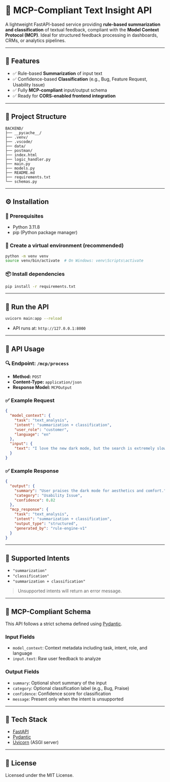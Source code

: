 
# 🧠 MCP-Compliant Text Insight API

A lightweight FastAPI-based service providing **rule-based summarization and classification** of textual feedback, compliant with the **Model Context Protocol (MCP)**. Ideal for structured feedback processing in dashboards, CRMs, or analytics pipelines.

---

## 🚀 Features

- ✅ Rule-based **Summarization** of input text  
- ✅ Confidence-based **Classification** (e.g., Bug, Feature Request, Usability Issue)  
- ✅ Fully **MCP-compliant** input/output schema  
- ✅ Ready for **CORS-enabled frontend integration**  


---

## 📁 Project Structure

```
BACKEND/
├── __pycache__/
├── .venv/
├── .vscode/
├── data/
├── postman/
├── index.html
├── logic_handler.py
├── main.py
├── models.py
├── README.md
├── requirements.txt
└── schemas.py
```

---

## ⚙️ Installation

### 🔧 Prerequisites

- Python 3.11.8
- pip (Python package manager)

### 🐍 Create a virtual environment (recommended)

```bash
python -m venv venv
source venv/bin/activate  # On Windows: venv\Scripts\activate
```

### 📦 Install dependencies

```bash
pip install -r requirements.txt
```

---

## 🧪 Run the API

```bash
uvicorn main:app --reload
```

- API runs at: `http://127.0.0.1:8000`


---

## 📨 API Usage

### 🔍 Endpoint: `/mcp/process`

- **Method:** `POST`
- **Content-Type:** `application/json`
- **Response Model:** `MCPOutput`

### ✅ Example Request

```json
{
  "model_context": {
    "task": "text_analysis",
    "intent": "summarization + classification",
    "user_role": "customer",
    "language": "en"
  },
  "input": {
    "text": "I love the new dark mode, but the search is extremely slow after the recent update."
  }
}
```

### ✅ Example Response

```json
{
  "output": {
    "summary": "User praises the dark mode for aesthetics and comfort.",
    "category": "Usability Issue",
    "confidence": 0.82
  },
  "mcp_response": {
    "task": "text_analysis",
    "intent": "summarization + classification",
    "output_type": "structured",
    "generated_by": "rule-engine-v1"
  }
}
```

---

## 🧠 Supported Intents

- `"summarization"`
- `"classification"`
- `"summarization + classification"`

> Unsupported intents will return an error message.

---

## 📄 MCP-Compliant Schema

This API follows a strict schema defined using [Pydantic](https://pydantic.dev).

### Input Fields

- `model_context`: Context metadata including task, intent, role, and language
- `input.text`: Raw user feedback to analyze

### Output Fields

- `summary`: Optional short summary of the input
- `category`: Optional classification label (e.g., Bug, Praise)
- `confidence`: Confidence score for classification
- `message`: Present only when the intent is unsupported

---

## 🧰 Tech Stack

- [FastAPI](https://fastapi.tiangolo.com/)
- [Pydantic](https://docs.pydantic.dev/)
- [Uvicorn](https://www.uvicorn.org/) (ASGI server)

---


## 📄 License

Licensed under the MIT License.
